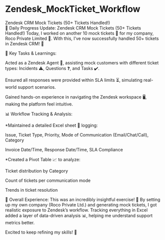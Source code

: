 # Zendesk_MockTicket_Workflow
Zendesk CRM Mock Tickets (50+ Tickets Handled!)
<br>
🚀 Daily Progress Update: Zendesk CRM Mock Tickets (50+ Tickets Handled!)
Today, I worked on another 10 mock tickets 🎫 for my company, Roco Private Limited 🏢. With this, I’ve now successfully handled 50+ tickets in Zendesk CRM! 🎉

🔹 Key Tasks & Learnings:

Acted as a Zendesk Agent 🤵, assisting mock customers with different ticket types: Incidents ⚠️, Questions ❓, and Tasks ✔️.

Ensured all responses were provided within SLA limits ⏳, simulating real-world support scenarios.

Gained hands-on experience in navigating the Zendesk workspace 🖥️, making the platform feel intuitive.

📊 Workflow Tracking & Analysis:

*Maintained a detailed Excel sheet 📑 logging:

Issue, Ticket Type, Priority, Mode of Communication (Email/Chat/Call), Category

Invoice Date/Time, Response Date/Time, SLA Compliance

*Created a Pivot Table 📈 to analyze:

Ticket distribution by Category

Count of tickets per communication mode

Trends in ticket resolution

🌟 Overall Experience:
This was an incredibly insightful exercise! 🎯 By setting up my own company (Roco Private Ltd.) and generating mock tickets, I got realistic exposure to Zendesk’s workflow. Tracking everything in Excel added a layer of data-driven analysis 📊, helping me understand support metrics better.

Excited to keep refining my skills! 🚀
